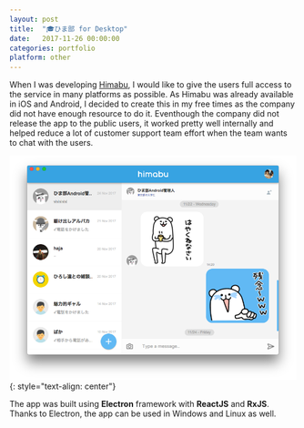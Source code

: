 ```yaml
---
layout: post
title:  "🎓ひま部 for Desktop"
date:   2017-11-26 00:00:00
categories: portfolio
platform: other
---
```


When I was developing [Himabu](android-himabu), I would like to give the users full access to the service in many platforms as possible. As Himabu was already available in iOS and Android, I decided to create this in my free times as the company did not have enough resource to do it. Eventhough the company did not release the app to the public users, it worked pretty well internally and helped reduce a lot of customer support team effort when the team wants to chat with the users.

![image](/img/portfolio/himabu-desktop.png)
{: style="text-align: center"}

The app was built using **Electron** framework with **ReactJS** and **RxJS**. Thanks to Electron, the app can be used in Windows and Linux as well.

